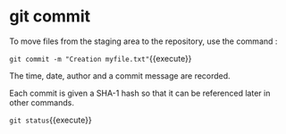 # git commit

To move files from the staging area to the repository, use the command :

`git commit -m "Creation myfile.txt"`{{execute}}

The time, date, author and a commit message are recorded.

Each commit is given a SHA-1 hash so that it can be referenced later in other commands.

`git status`{{execute}}
